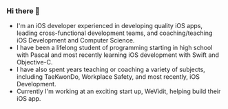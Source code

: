 ### Hi there 👋
- I'm an iOS developer experienced in developing quality iOS apps, leading cross-functional development teams, and coaching/teaching iOS Development and Computer Science. 
- I have been a lifelong student of programming starting in high school with Pascal and most recently learning iOS development with Swift and Objective-C. 
- I have also spent years teaching or coaching a variety of subjects, including TaeKwonDo, Workplace Safety, and most recently, iOS Development. 
- Currently I'm working at an exciting start up, WeVidit, helping build their iOS app.

<!--
**DeVitoC/DeVitoC** is a ✨ _special_ ✨ repository because its `README.md` (this file) appears on your GitHub profile.

Here are some ideas to get you started:

- 🔭 I’m currently working on ...
- 🌱 I’m currently learning ...
- 👯 I’m looking to collaborate on ...
- 🤔 I’m looking for help with ...
- 💬 Ask me about ...
- 📫 How to reach me: ...
- 😄 Pronouns: ...
- ⚡ Fun fact: ...
-->
